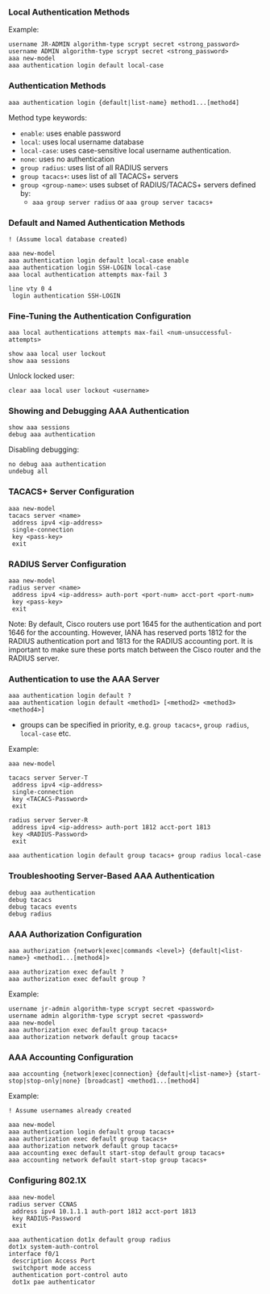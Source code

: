 ### Local Authentication Methods

Example:

```
username JR-ADMIN algorithm-type scrypt secret <strong_password>
username ADMIN algorithm-type scrypt secret <strong_password>
aaa new-model
aaa authentication login default local-case
```
### Authentication Methods

```
aaa authentication login {default|list-name} method1...[method4]
```

Method type keywords:

- `enable`: uses enable password
- `local`: uses local username database
- `local-case`: uses case-sensitive local username authentication.
- `none`: uses no authentication
- `group radius`: uses list of all RADIUS servers
- `group tacacs+`: uses list of all TACACS+ servers
- `group <group-name>`: uses subset of RADIUS/TACACS+ servers defined by:
    - `aaa group server radius` or `aaa group server tacacs+`

### Default and Named Authentication Methods

```
! (Assume local database created)

aaa new-model
aaa authentication login default local-case enable
aaa authentication login SSH-LOGIN local-case
aaa local authentication attempts max-fail 3

line vty 0 4
 login authentication SSH-LOGIN
```

### Fine-Tuning the Authentication Configuration

```
aaa local authentications attempts max-fail <num-unsuccessful-attempts>

show aaa local user lockout
show aaa sessions
```

Unlock locked user:

```
clear aaa local user lockout <username>
```

### Showing and Debugging AAA Authentication

```
show aaa sessions
debug aaa authentication
```

Disabling debugging:

```
no debug aaa authentication
undebug all
```

### TACACS+ Server Configuration

```
aaa new-model
tacacs server <name>
 address ipv4 <ip-address>
 single-connection
 key <pass-key>
 exit
```

### RADIUS Server Configuration

```
aaa new-model
radius server <name>
 address ipv4 <ip-address> auth-port <port-num> acct-port <port-num>
 key <pass-key>
 exit
```

Note: By default, Cisco routers use port 1645 for the authentication and port 1646 for the accounting. However, IANA has reserved ports 1812 for the RADIUS authentication port and 1813 for the RADIUS accounting port. It is important to make sure these ports match between the Cisco router and the RADIUS server.

### Authentication to use the AAA Server

```
aaa authentication login default ?
aaa authentication login default <method1> [<method2> <method3> <method4>]
```

- groups can be specified in priority, e.g. `group tacacs+`, `group radius`, `local-case` etc.

Example:

```
aaa new-model

tacacs server Server-T
 address ipv4 <ip-address>
 single-connection
 key <TACACS-Password>
 exit

radius server Server-R
 address ipv4 <ip-address> auth-port 1812 acct-port 1813
 key <RADIUS-Password>
 exit

aaa authentication login default group tacacs+ group radius local-case
```

### Troubleshooting Server-Based AAA Authentication

```
debug aaa authentication
debug tacacs
debug tacacs events
debug radius
```

### AAA Authorization Configuration

```
aaa authorization {network|exec|commands <level>} {default|<list-name>} <method1...[method4]>

aaa authorization exec default ?
aaa authorization exec default group ?
```

Example:

```
username jr-admin algorithm-type scrypt secret <password>
username admin algorithm-type scrypt secret <password>
aaa new-model
aaa authorization exec default group tacacs+
aaa authorization network default group tacacs+
```

### AAA Accounting Configuration

```
aaa accounting {network|exec|connection} {default|<list-name>} {start-stop|stop-only|none} [broadcast] <method1...[method4]
```

Example:

```
! Assume usernames already created

aaa new-model
aaa authentication login default group tacacs+
aaa authorization exec default group tacacs+
aaa authorization network default group tacacs+
aaa accounting exec default start-stop default group tacacs+
aaa accounting network default start-stop group tacacs+
```

### Configuring 802.1X

```
aaa new-model
radius server CCNAS
 address ipv4 10.1.1.1 auth-port 1812 acct-port 1813
 key RADIUS-Password
 exit

aaa authentication dot1x default group radius
dot1x system-auth-control
interface f0/1
 description Access Port
 switchport mode access
 authentication port-control auto
 dot1x pae authenticator
```


